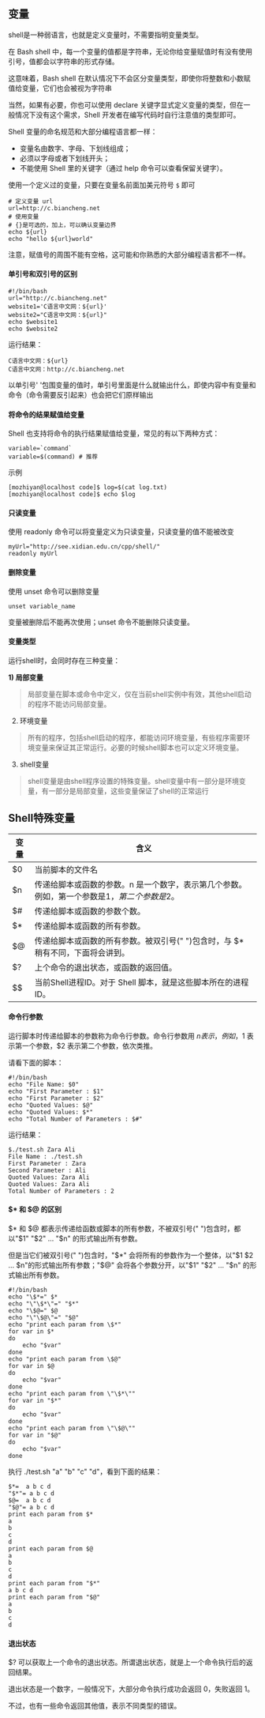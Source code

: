 ## 变量
shell是一种弱语言，也就是定义变量时，不需要指明变量类型。

在 Bash shell 中，每一个变量的值都是字符串，无论你给变量赋值时有没有使用引号，值都会以字符串的形式存储。

这意味着，Bash shell 在默认情况下不会区分变量类型，即使你将整数和小数赋值给变量，它们也会被视为字符串

当然，如果有必要，你也可以使用 declare 关键字显式定义变量的类型，但在一般情况下没有这个需求，Shell 开发者在编写代码时自行注意值的类型即可。

Shell 变量的命名规范和大部分编程语言都一样：

+ 变量名由数字、字母、下划线组成；
+ 必须以字母或者下划线开头；
+ 不能使用 Shell 里的关键字（通过 help 命令可以查看保留关键字）。

使用一个定义过的变量，只要在变量名前面加美元符号 ```$``` 即可

	# 定义变量 url
	url=http://c.biancheng.net
	# 使用变量
	# {}是可选的，加上，可以确认变量边界
	echo ${url}
	echo "hello ${url}world"

注意，赋值号的周围不能有空格，这可能和你熟悉的大部分编程语言都不一样。

#### 单引号和双引号的区别

	#!/bin/bash
	url="http://c.biancheng.net"
	website1='C语言中文网：${url}'
	website2="C语言中文网：${url}"
	echo $website1
	echo $website2

运行结果：

	C语言中文网：${url}
	C语言中文网：http://c.biancheng.net

以单引号' '包围变量的值时，单引号里面是什么就输出什么，即使内容中有变量和命令（命令需要反引起来）也会把它们原样输出

#### 将命令的结果赋值给变量

Shell 也支持将命令的执行结果赋值给变量，常见的有以下两种方式：

	variable=`command`
	variable=$(command) # 推荐

示例

	[mozhiyan@localhost code]$ log=$(cat log.txt)
	[mozhiyan@localhost code]$ echo $log

#### 只读变量
使用 readonly 命令可以将变量定义为只读变量，只读变量的值不能被改变

	myUrl="http://see.xidian.edu.cn/cpp/shell/"
	readonly myUrl

#### 删除变量
使用 unset 命令可以删除变量

	unset variable_name
变量被删除后不能再次使用；unset 命令不能删除只读变量。

#### 变量类型

运行shell时，会同时存在三种变量：

**1) 局部变量**
>局部变量在脚本或命令中定义，仅在当前shell实例中有效，其他shell启动的程序不能访问局部变量。

2) 环境变量
>所有的程序，包括shell启动的程序，都能访问环境变量，有些程序需要环境变量来保证其正常运行。必要的时候shell脚本也可以定义环境变量。

3) shell变量
>shell变量是由shell程序设置的特殊变量。shell变量中有一部分是环境变量，有一部分是局部变量，这些变量保证了shell的正常运行

## Shell特殊变量

|变量|含义|
|-|-|
|$0|当前脚本的文件名
|$n|	传递给脚本或函数的参数。n 是一个数字，表示第几个参数。例如，第一个参数是$1，第二个参数是$2。
|$# |	传递给脚本或函数的参数个数。
|$* |	传递给脚本或函数的所有参数。
|$@ |	传递给脚本或函数的所有参数。被双引号(" ")包含时，与 $* 稍有不同，下面将会讲到。
|$? |	上个命令的退出状态，或函数的返回值。
|$$ |	当前Shell进程ID。对于 Shell 脚本，就是这些脚本所在的进程ID。

#### 命令行参数
运行脚本时传递给脚本的参数称为命令行参数。命令行参数用 $n 表示，例如，$1 表示第一个参数，$2 表示第二个参数，依次类推。

请看下面的脚本：

	#!/bin/bash
	echo "File Name: $0"
	echo "First Parameter : $1"
	echo "First Parameter : $2"
	echo "Quoted Values: $@"
	echo "Quoted Values: $*"
	echo "Total Number of Parameters : $#"
运行结果：

	$./test.sh Zara Ali
	File Name : ./test.sh
	First Parameter : Zara
	Second Parameter : Ali
	Quoted Values: Zara Ali
	Quoted Values: Zara Ali
	Total Number of Parameters : 2

#### $* 和 $@ 的区别

$* 和 $@ 都表示传递给函数或脚本的所有参数，不被双引号(" ")包含时，都以"$1" "$2" … "$n" 的形式输出所有参数。

但是当它们被双引号(" ")包含时，"$*" 会将所有的参数作为一个整体，以"$1 $2 … $n"的形式输出所有参数；"$@" 会将各个参数分开，以"$1" "$2" … "$n" 的形式输出所有参数。

	#!/bin/bash
	echo "\$*=" $*
	echo "\"\$*\"=" "$*"
	echo "\$@=" $@
	echo "\"\$@\"=" "$@"
	echo "print each param from \$*"
	for var in $*
	do
	    echo "$var"
	done
	echo "print each param from \$@"
	for var in $@
	do
	    echo "$var"
	done
	echo "print each param from \"\$*\""
	for var in "$*"
	do
	    echo "$var"
	done
	echo "print each param from \"\$@\""
	for var in "$@"
	do
	    echo "$var"
	done
执行 ./test.sh "a" "b" "c" "d"，看到下面的结果：

	$*=  a b c d
	"$*"= a b c d
	$@=  a b c d
	"$@"= a b c d
	print each param from $*
	a
	b
	c
	d
	print each param from $@
	a
	b
	c
	d
	print each param from "$*"
	a b c d
	print each param from "$@"
	a
	b
	c
	d

#### 退出状态
$? 可以获取上一个命令的退出状态。所谓退出状态，就是上一个命令执行后的返回结果。

退出状态是一个数字，一般情况下，大部分命令执行成功会返回 0，失败返回 1。

不过，也有一些命令返回其他值，表示不同类型的错误。